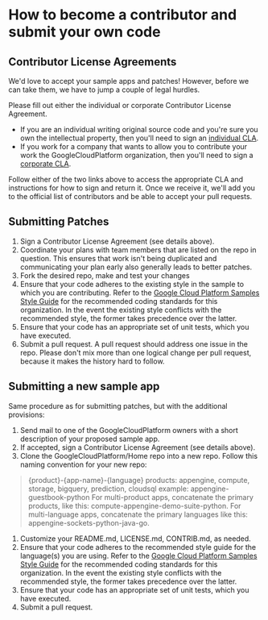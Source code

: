 # How to become a contributor and submit your own code

## Contributor License Agreements

We'd love to accept your sample apps and patches! However, before we can take them, we have to jump a couple of legal hurdles.

Please fill out either the individual or corporate Contributor License Agreement.

  * If you are an individual writing original source code and you're sure you own the intellectual property, then you'll need to sign an [individual CLA](http://code.google.com/legal/individual-cla-v1.0.html).
  * If you work for a company that wants to allow you to contribute your work the GoogleCloudPlatform organization, then you'll need to sign a [corporate CLA](http://code.google.com/legal/corporate-cla-v1.0.html).

Follow either of the two links above to access the appropriate CLA and instructions for how to sign and return it. Once we receive it, we'll add you to the official list of contributors and be able to accept your pull requests.

## Submitting Patches

1. Sign a Contributor License Agreement (see details above).
1. Coordinate your plans with team members that are listed on the repo in question. This ensures that work isn't being duplicated and communicating your plan early also generally leads to better patches.
1. Fork the desired repo, make and test your changes
1. Ensure that your code adheres to the existing style in the sample to which you are contributing. Refer to the [Google Cloud Platform Samples Style Guide](https://github.com/GoogleCloudPlatform/Home/wiki/STYLE.html) for the recommended coding standards for this organization. In the event the existing style conflicts with the recommended style, the former takes precedence over the latter.
1. Ensure that your code has an appropriate set of unit tests, which you have executed.
1. Submit a pull request. A pull request should address one issue in the repo. Please don't mix more than one logical change per pull request, because it makes the history hard to follow.

## Submitting a new sample app

Same procedure as for submitting patches, but with the additional provisions:

1. Send mail to one of the GoogleCloudPlatform owners with a short description of your proposed sample app.
1. If accepted, sign a Contributor License Agreement (see details above).
1. Clone the GoogleCloudPlatform/Home repo into a new repo. Follow this naming convention for your new repo:
> {product}-{app-name}-{language}
> products: appengine, compute, storage, bigquery, prediction, cloudsql
> example:  appengine-guestbook-python
> For multi-product apps, concatenate the primary products, like this: compute-appengine-demo-suite-python.
> For multi-language apps, concatenate the primary languages like this: appengine-sockets-python-java-go.
1. Customize your README.md, LICENSE.md, CONTRIB.md, as needed.
1. Ensure that your code adheres to the recommended style guide for the language(s) you are using. Refer to the [Google Cloud Platform Samples Style Guide](https://github.com/GoogleCloudPlatform/Home/wiki/STYLE.html) for the recommended coding standards for this organization. In the event the existing style conflicts with the recommended style, the former takes precedence over the latter.
1. Ensure that your code has an appropriate set of unit tests, which you have executed.
1. Submit a pull request.

